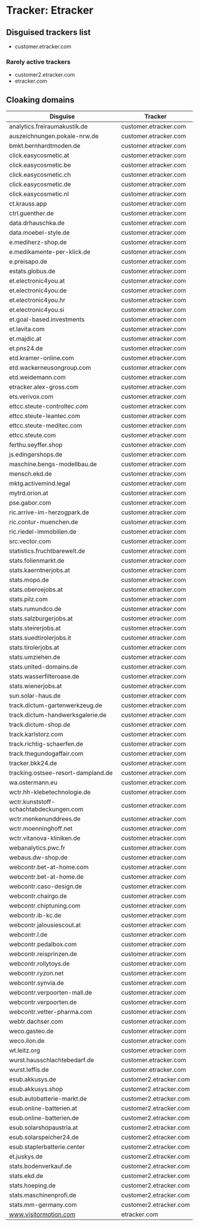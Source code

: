 # Tracker: Etracker

## Disguised trackers list

* customer.etracker.com

### Rarely active trackers

* customer2.etracker.com
* etracker.com

## Cloaking domains

| Disguise | Tracker |
| ---- | ---- |
| analytics.freiraumakustik.de | customer.etracker.com |
| auszeichnungen.pokale-nrw.de | customer.etracker.com |
| bmkt.bernhardtmoden.de | customer.etracker.com |
| click.easycosmetic.at | customer.etracker.com |
| click.easycosmetic.be | customer.etracker.com |
| click.easycosmetic.ch | customer.etracker.com |
| click.easycosmetic.de | customer.etracker.com |
| click.easycosmetic.nl | customer.etracker.com |
| ct.krauss.app | customer.etracker.com |
| ctrl.guenther.de | customer.etracker.com |
| data.drhauschka.de | customer.etracker.com |
| data.moebel-style.de | customer.etracker.com |
| e.mediherz-shop.de | customer.etracker.com |
| e.medikamente-per-klick.de | customer.etracker.com |
| e.preisapo.de | customer.etracker.com |
| estats.globus.de | customer.etracker.com |
| et.electronic4you.at | customer.etracker.com |
| et.electronic4you.de | customer.etracker.com |
| et.electronic4you.hr | customer.etracker.com |
| et.electronic4you.si | customer.etracker.com |
| et.goal-based.investments | customer.etracker.com |
| et.lavita.com | customer.etracker.com |
| et.majdic.at | customer.etracker.com |
| et.pns24.de | customer.etracker.com |
| etd.kramer-online.com | customer.etracker.com |
| etd.wackerneusongroup.com | customer.etracker.com |
| etd.weidemann.com | customer.etracker.com |
| etracker.alex-gross.com | customer.etracker.com |
| ets.verivox.com | customer.etracker.com |
| ettcc.steute-controltec.com | customer.etracker.com |
| ettcc.steute-leantec.com | customer.etracker.com |
| ettcc.steute-meditec.com | customer.etracker.com |
| ettcc.steute.com | customer.etracker.com |
| ferthu.seyffer.shop | customer.etracker.com |
| js.edingershops.de | customer.etracker.com |
| maschine.bengs-modellbau.de | customer.etracker.com |
| mensch.ekd.de | customer.etracker.com |
| mktg.activemind.legal | customer.etracker.com |
| mytrd.orion.at | customer.etracker.com |
| pse.gabor.com | customer.etracker.com |
| ric.arrive-im-herzogpark.de | customer.etracker.com |
| ric.contur-muenchen.de | customer.etracker.com |
| ric.riedel-immobilien.de | customer.etracker.com |
| src.vector.com | customer.etracker.com |
| statistics.fruchtbarewelt.de | customer.etracker.com |
| stats.folienmarkt.de | customer.etracker.com |
| stats.kaerntnerjobs.at | customer.etracker.com |
| stats.mopo.de | customer.etracker.com |
| stats.oberoejobs.at | customer.etracker.com |
| stats.pilz.com | customer.etracker.com |
| stats.rumundco.de | customer.etracker.com |
| stats.salzburgerjobs.at | customer.etracker.com |
| stats.steirerjobs.at | customer.etracker.com |
| stats.suedtirolerjobs.it | customer.etracker.com |
| stats.tirolerjobs.at | customer.etracker.com |
| stats.umziehen.de | customer.etracker.com |
| stats.united-domains.de | customer.etracker.com |
| stats.wasserfilteroase.de | customer.etracker.com |
| stats.wienerjobs.at | customer.etracker.com |
| sun.solar-haus.de | customer.etracker.com |
| track.dictum-gartenwerkzeug.de | customer.etracker.com |
| track.dictum-handwerksgalerie.de | customer.etracker.com |
| track.dictum-shop.de | customer.etracker.com |
| track.karlstorz.com | customer.etracker.com |
| track.richtig-schaerfen.de | customer.etracker.com |
| track.thegundogaffair.com | customer.etracker.com |
| tracker.bkk24.de | customer.etracker.com |
| tracking.ostsee-resort-dampland.de | customer.etracker.com |
| wa.ostermann.eu | customer.etracker.com |
| wctr.hh-klebetechnologie.de | customer.etracker.com |
| wctr.kunststoff-schachtabdeckungen.com | customer.etracker.com |
| wctr.menkenunddrees.de | customer.etracker.com |
| wctr.moenninghoff.net | customer.etracker.com |
| wctr.vitanova-kliniken.de | customer.etracker.com |
| webanalytics.pwc.fr | customer.etracker.com |
| webaus.dw-shop.de | customer.etracker.com |
| webcontr.bet-at-home.com | customer.etracker.com |
| webcontr.bet-at-home.de | customer.etracker.com |
| webcontr.caso-design.de | customer.etracker.com |
| webcontr.chairgo.de | customer.etracker.com |
| webcontr.chiptuning.com | customer.etracker.com |
| webcontr.ib-kc.de | customer.etracker.com |
| webcontr.jalousiescout.at | customer.etracker.com |
| webcontr.l.de | customer.etracker.com |
| webcontr.pedalbox.com | customer.etracker.com |
| webcontr.reisprinzen.de | customer.etracker.com |
| webcontr.rollytoys.de | customer.etracker.com |
| webcontr.ryzon.net | customer.etracker.com |
| webcontr.synvia.de | customer.etracker.com |
| webcontr.verpoorten-mall.de | customer.etracker.com |
| webcontr.verpoorten.de | customer.etracker.com |
| webcontr.vetter-pharma.com | customer.etracker.com |
| webtr.dachser.com | customer.etracker.com |
| weco.gasteo.de | customer.etracker.com |
| weco.ilon.de | customer.etracker.com |
| wt.leitz.org | customer.etracker.com |
| wurst.hausschlachtebedarf.de | customer.etracker.com |
| wurst.leffis.de | customer.etracker.com |
| esub.akkusys.de | customer2.etracker.com |
| esub.akkusys.shop | customer2.etracker.com |
| esub.autobatterie-markt.de | customer2.etracker.com |
| esub.online-batterien.at | customer2.etracker.com |
| esub.online-batterien.de | customer2.etracker.com |
| esub.solarshopaustria.at | customer2.etracker.com |
| esub.solarspeicher24.de | customer2.etracker.com |
| esub.staplerbatterie.center | customer2.etracker.com |
| et.juskys.de | customer2.etracker.com |
| stats.bodenverkauf.de | customer2.etracker.com |
| stats.ekd.de | customer2.etracker.com |
| stats.hoeping.de | customer2.etracker.com |
| stats.maschinenprofi.de | customer2.etracker.com |
| stats.mm-germany.com | customer2.etracker.com |
| www.visitormotion.com | etracker.com |